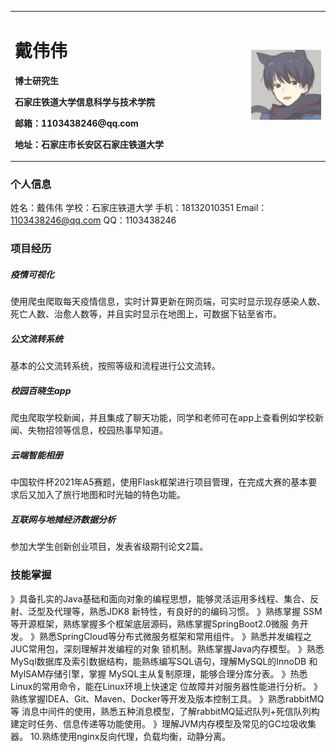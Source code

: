 <table border="0">
  <tr>
    <td width="75%">
      <h1>戴伟伟</h1>
      <p><b>博士研究生</b></p>
      <p><b>石家庄铁道大学信息科学与技术学院</b></p>
      <p><b>邮箱：1103438246@qq.com</b></p>
      <p><b>地址：石家庄市长安区石家庄铁道大学</b></p>
    </td>
    <td width="25%">
      <img src="/zhengjianzhao.jpg" width="100%">
    </td>
  </tr>
</table>

### 个人信息
姓名：戴伟伟
学校：石家庄铁道大学
手机：18132010351
Email：1103438246@qq.com
QQ：1103438246

### 项目经历
##### 疫情可视化
使用爬虫爬取每天疫情信息，实时计算更新在网页端，可实时显示现存感染人数、死亡人数、治愈人数等，并且实时显示在地图上，可数据下钻至省市。
##### 公文流转系统
基本的公文流转系统，按照等级和流程进行公文流转。
##### 校园百晓生app
爬虫爬取学校新闻，并且集成了聊天功能，同学和老师可在app上查看例如学校新闻、失物招领等信息，校园热事早知道。
##### 云端智能相册
中国软件杯2021年A5赛题，使用Flask框架进行项目管理，在完成大赛的基本要求后又加入了旅行地图和时光轴的特色功能。
##### 互联网与地摊经济数据分析
参加大学生创新创业项目，发表省级期刊论文2篇。

### 技能掌握
》具备扎实的Java基础和面向对象的编程思想，能够灵活运用多线程、集合、反射、泛型及代理等，熟悉JDK8 新特性，有良好的的编码习惯。
》熟练掌握 SSM等开源框架，熟练掌握多个框架底层源码，熟练掌握SpringBoot2.0微服 务开发。
》熟悉SpringCloud等分布式微服务框架和常用组件。
》熟悉并发编程之JUC常用包，深刻理解并发编程的对象 锁机制。熟练掌握Java内存模型。
》熟悉MySql数据库及索引数据结构，能熟练编写SQL语句，理解MySQL的InnoDB 和 MylSAM存储引擎，掌握 MySQL主从复制原理，能够合理分库分表。
》热悉Linux的常用命令，能在Linux环境上快速定 位故障并对服务器性能进行分析。
》熟练掌握IDEA、Git、Maven、Docker等开发及版本控制工具。
》熟悉rabbitMQ等 消息中间件的使用，熟悉五种消息模型，了解rabbitMQ延迟队列+死信队列构建定时任务、信息传递等功能使用。
》理解JVM内存模型及常见的GC垃圾收集器。 10.熟练使用nginx反向代理，负载均衡，动静分离。


